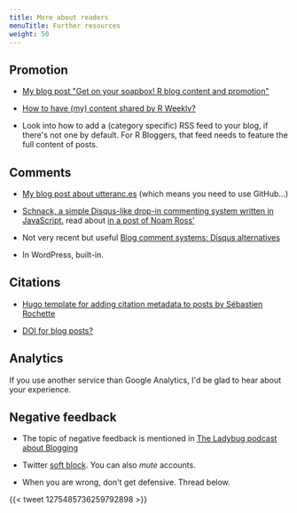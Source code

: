 ```yaml
---
title: More about readers
menuTitle: Further resources
weight: 50
---
```


## Promotion

* [My blog post "Get on your soapbox! R blog content and promotion"](https://masalmon.eu/2018/07/16/soapbox/)

* [How to have (my) content shared by R Weekly?](https://github.com/rweekly/rweekly.org#how-to-have-my-content-shared-by-r-weekly)

* Look into how to add a (category specific) RSS feed to your blog, if there's not one by default. For R Bloggers, that feed needs to feature the full content of posts.

## Comments

* [My blog post about utteranc.es](https://masalmon.eu/2019/10/02/disqus/) (which means you need to use GitHub...)

* [Schnack, a simple Disqus-like drop-in commenting system written in JavaScript.](https://github.com/schn4ck/schnack) read about [in a post of Noam Ross'](https://www.noamross.net/2019/08/09/a-new-website/)

* Not very recent but useful [ Blog comment systems: Disqus alternatives](https://fedidat.com/530-blog-comments/)

* In WordPress, built-in.


## Citations

* [Hugo template for adding citation metadata to posts by Sébastien Rochette](https://github.com/statnmap/hugo-statnmap-theme/blob/3e2a54a9836fdd65779865e91058ba304b628336/layouts/partials/citation.html)

* [DOI for blog posts?](https://blog.datacite.org/schema-org-register-dois/)

## Analytics

If you use another service than Google Analytics, I'd be glad to hear about your experience.

## Negative feedback

* The topic of negative feedback is mentioned in [The Ladybug podcast about Blogging](https://www.ladybug.dev/episodes/blogging-101?rq=blogging)

* Twitter [soft block](https://www.urbandictionary.com/define.php?term=Soft%20Block). You can also _mute_ accounts.

* When you are wrong, don't get defensive. Thread below.

{{< tweet 1275485736259792898 >}}
